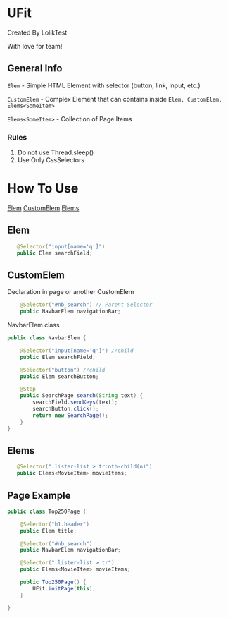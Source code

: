 # UFit
Created By LolikTest

With love for team!



## General Info

`Elem` - Simple HTML Element with selector (button, link, input, etc.)

`CustomElem` - Complex Element that can contains inside `Elem, CustomElem, Elems<SomeItem>`

`Elems<SomeItem>` - Collection of Page Items

### Rules 

1. Do not use Thread.sleep()
2. Use Only CssSelectors


# How To Use
[Elem](https://github.com/AlexLAA/com.loliktest.ufit "Elem")
[CustomElem](https://github.com/AlexLAA/com.loliktest.ufit "CustomElem")
[Elems](https://github.com/AlexLAA/com.loliktest.ufit "Elems")


## Elem

``` java
   @Selector("input[name='q']")
   public Elem searchField;
```

## CustomElem
Declaration in page or another CustomElem
``` java
    @Selector("#nb_search") // Parent Selector
    public NavbarElem navigationBar;
```
NavbarElem.class
``` java
public class NavbarElem {

    @Selector("input[name='q']") //child
    public Elem searchField;

    @Selector("button") //child
    public Elem searchButton;

    @Step
    public SearchPage search(String text) {
        searchField.sendKeys(text);
        searchButton.click();
        return new SearchPage();
    }
}
```

## Elems

``` java
   @Selector(".lister-list > tr:nth-child(n)")
   public Elems<MovieItem> movieItems;
```

## Page Example

``` java
public class Top250Page {

    @Selector("h1.header")
    public Elem title;

    @Selector("#nb_search")
    public NavbarElem navigationBar;

    @Selector(".lister-list > tr")
    public Elems<MovieItem> movieItems;

    public Top250Page() {
        UFit.initPage(this);
    }

}
```
